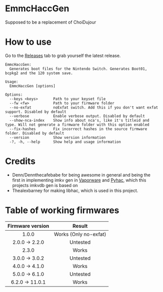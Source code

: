 # EmmcHaccGen

Supposed to be a replacement of ChoiDujour

# How to use
Go to the [Releases](https://github.com/suchmememanyskill/EmmcHaccGen/releases) tab to grab yourself the latest release.
```
EmmcHaccGen:
  Generates boot files for the Nintendo Switch. Generates Boot01, bcpkg2 and the 120 system save.

Usage:
  EmmcHaccGen [options]

Options:
  --keys <keys>       Path to your keyset file
  --fw <fw>           Path to your firmware folder
  --no-exfat          noExfat switch. Add this if you don't want exfat support. Disabled by default
  --verbose           Enable verbose output. Disabled by default
  --show-nca-index    Show info about nca's, like it's titleid and type. Will not generate a firmware folder with this option enabled
  --fix-hashes        Fix incorrect hashes in the source firmware folder. Disabled by default
  --version           Show version information
  -?, -h, --help      Show help and usage information
```

# Credits

- Denn/Dennthecafebabe for being awesome in general and being the first in implementing imkv gen in [Vaporware](https://github.com/dennthecafebabe/vaporware) and [Pyhac](https://github.com/dennthecafebabe/pyhac), which this projects imkvdb gen is based on
- Thealexbarney for making libhac, which is used in this project.

# Table of working firmwares

| Firmware version | Result |
|:----------------:|:------:|
| 1.0.0            | Works (Only no-exfat) 
| 2.0.0 -> 2.2.0   | Untested
| 2.3.0            | Works
| 3.0.0 -> 3.0.2   | Untested 
| 4.0.0 -> 4.1.0   | Works 
| 5.0.0 -> 6.1.0   | Untested 
| 6.2.0 -> 11.0.1  | Works
